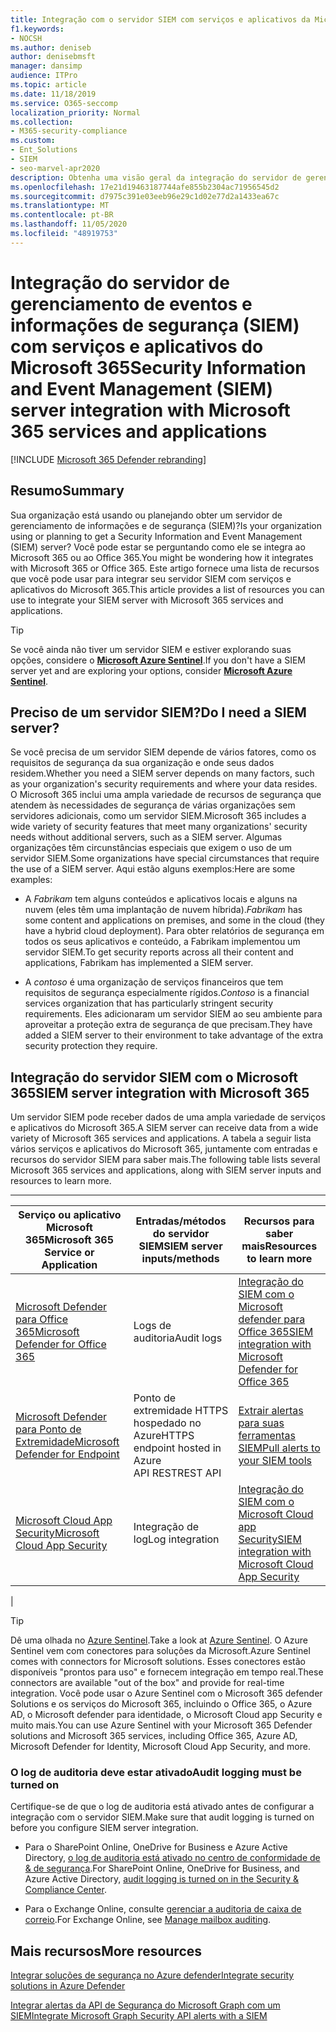 ```yaml
---
title: Integração com o servidor SIEM com serviços e aplicativos da Microsoft 365
f1.keywords:
- NOCSH
ms.author: deniseb
author: denisebmsft
manager: dansimp
audience: ITPro
ms.topic: article
ms.date: 11/18/2019
ms.service: O365-seccomp
localization_priority: Normal
ms.collection:
- M365-security-compliance
ms.custom:
- Ent_Solutions
- SIEM
- seo-marvel-apr2020
description: Obtenha uma visão geral da integração do servidor de gerenciamento de eventos e informações de segurança (SIEM) com seus serviços e aplicativos em nuvem da Microsoft 365
ms.openlocfilehash: 17e21d19463187744afe855b2304ac71956545d2
ms.sourcegitcommit: d7975c391e03eeb96e29c1d02e77d2a1433ea67c
ms.translationtype: MT
ms.contentlocale: pt-BR
ms.lasthandoff: 11/05/2020
ms.locfileid: "48919753"
---
```

# <a name="security-information-and-event-management-siem-server-integration-with-microsoft-365-services-and-applications"></a><span data-ttu-id="fb4bd-103">Integração do servidor de gerenciamento de eventos e informações de segurança (SIEM) com serviços e aplicativos do Microsoft 365</span><span class="sxs-lookup"><span data-stu-id="fb4bd-103">Security Information and Event Management (SIEM) server integration with Microsoft 365 services and applications</span></span>

[!INCLUDE [Microsoft 365 Defender rebranding](../includes/microsoft-defender-for-office.md)]


## <a name="summary"></a><span data-ttu-id="fb4bd-104">Resumo</span><span class="sxs-lookup"><span data-stu-id="fb4bd-104">Summary</span></span>

<span data-ttu-id="fb4bd-105">Sua organização está usando ou planejando obter um servidor de gerenciamento de informações e de segurança (SIEM)?</span><span class="sxs-lookup"><span data-stu-id="fb4bd-105">Is your organization using or planning to get a Security Information and Event Management (SIEM) server?</span></span> <span data-ttu-id="fb4bd-106">Você pode estar se perguntando como ele se integra ao Microsoft 365 ou ao Office 365.</span><span class="sxs-lookup"><span data-stu-id="fb4bd-106">You might be wondering how it integrates with Microsoft 365 or Office 365.</span></span> <span data-ttu-id="fb4bd-107">Este artigo fornece uma lista de recursos que você pode usar para integrar seu servidor SIEM com serviços e aplicativos do Microsoft 365.</span><span class="sxs-lookup"><span data-stu-id="fb4bd-107">This article provides a list of resources you can use to integrate your SIEM server with Microsoft 365 services and applications.</span></span>

> [!TIP]
> <span data-ttu-id="fb4bd-108">Se você ainda não tiver um servidor SIEM e estiver explorando suas opções, considere o **[Microsoft Azure Sentinel](https://docs.microsoft.com/azure/sentinel/overview)**.</span><span class="sxs-lookup"><span data-stu-id="fb4bd-108">If you don't have a SIEM server yet and are exploring your options, consider **[Microsoft Azure Sentinel](https://docs.microsoft.com/azure/sentinel/overview)**.</span></span>

## <a name="do-i-need-a-siem-server"></a><span data-ttu-id="fb4bd-109">Preciso de um servidor SIEM?</span><span class="sxs-lookup"><span data-stu-id="fb4bd-109">Do I need a SIEM server?</span></span>

<span data-ttu-id="fb4bd-110">Se você precisa de um servidor SIEM depende de vários fatores, como os requisitos de segurança da sua organização e onde seus dados residem.</span><span class="sxs-lookup"><span data-stu-id="fb4bd-110">Whether you need a SIEM server depends on many factors, such as your organization's security requirements and where your data resides.</span></span> <span data-ttu-id="fb4bd-111">O Microsoft 365 inclui uma ampla variedade de recursos de segurança que atendem às necessidades de segurança de várias organizações sem servidores adicionais, como um servidor SIEM.</span><span class="sxs-lookup"><span data-stu-id="fb4bd-111">Microsoft 365 includes a wide variety of security features that meet many organizations' security needs without additional servers, such as a SIEM server.</span></span> <span data-ttu-id="fb4bd-112">Algumas organizações têm circunstâncias especiais que exigem o uso de um servidor SIEM.</span><span class="sxs-lookup"><span data-stu-id="fb4bd-112">Some organizations have special circumstances that require the use of a SIEM server.</span></span> <span data-ttu-id="fb4bd-113">Aqui estão alguns exemplos:</span><span class="sxs-lookup"><span data-stu-id="fb4bd-113">Here are some examples:</span></span>

- <span data-ttu-id="fb4bd-114">A *Fabrikam* tem alguns conteúdos e aplicativos locais e alguns na nuvem (eles têm uma implantação de nuvem híbrida).</span><span class="sxs-lookup"><span data-stu-id="fb4bd-114">*Fabrikam* has some content and applications on premises, and some in the cloud (they have a hybrid cloud deployment).</span></span> <span data-ttu-id="fb4bd-115">Para obter relatórios de segurança em todos os seus aplicativos e conteúdo, a Fabrikam implementou um servidor SIEM.</span><span class="sxs-lookup"><span data-stu-id="fb4bd-115">To get security reports across all their content and applications, Fabrikam has implemented a SIEM server.</span></span>

- <span data-ttu-id="fb4bd-116">A *contoso* é uma organização de serviços financeiros que tem requisitos de segurança especialmente rígidos.</span><span class="sxs-lookup"><span data-stu-id="fb4bd-116">*Contoso* is a financial services organization that has particularly stringent security requirements.</span></span> <span data-ttu-id="fb4bd-117">Eles adicionaram um servidor SIEM ao seu ambiente para aproveitar a proteção extra de segurança de que precisam.</span><span class="sxs-lookup"><span data-stu-id="fb4bd-117">They have added a SIEM server to their environment to take advantage of the extra security protection they require.</span></span>

## <a name="siem-server-integration-with-microsoft-365"></a><span data-ttu-id="fb4bd-118">Integração do servidor SIEM com o Microsoft 365</span><span class="sxs-lookup"><span data-stu-id="fb4bd-118">SIEM server integration with Microsoft 365</span></span>

<span data-ttu-id="fb4bd-119">Um servidor SIEM pode receber dados de uma ampla variedade de serviços e aplicativos do Microsoft 365.</span><span class="sxs-lookup"><span data-stu-id="fb4bd-119">A SIEM server can receive data from a wide variety of Microsoft 365 services and applications.</span></span> <span data-ttu-id="fb4bd-120">A tabela a seguir lista vários serviços e aplicativos do Microsoft 365, juntamente com entradas e recursos do servidor SIEM para saber mais.</span><span class="sxs-lookup"><span data-stu-id="fb4bd-120">The following table lists several Microsoft 365 services and applications, along with SIEM server inputs and resources to learn more.</span></span>

****

|<span data-ttu-id="fb4bd-121">Serviço ou aplicativo Microsoft 365</span><span class="sxs-lookup"><span data-stu-id="fb4bd-121">Microsoft 365 Service or Application</span></span>|<span data-ttu-id="fb4bd-122">Entradas/métodos do servidor SIEM</span><span class="sxs-lookup"><span data-stu-id="fb4bd-122">SIEM server inputs/methods</span></span>|<span data-ttu-id="fb4bd-123">Recursos para saber mais</span><span class="sxs-lookup"><span data-stu-id="fb4bd-123">Resources to learn more</span></span>|
|---|---|---|
|[<span data-ttu-id="fb4bd-124">Microsoft Defender para Office 365</span><span class="sxs-lookup"><span data-stu-id="fb4bd-124">Microsoft Defender for Office 365</span></span>](office-365-atp.md)|<span data-ttu-id="fb4bd-125">Logs de auditoria</span><span class="sxs-lookup"><span data-stu-id="fb4bd-125">Audit logs</span></span>|[<span data-ttu-id="fb4bd-126">Integração do SIEM com o Microsoft defender para Office 365</span><span class="sxs-lookup"><span data-stu-id="fb4bd-126">SIEM integration with Microsoft Defender for Office 365</span></span>](siem-integration-with-office-365-ti.md)|
|[<span data-ttu-id="fb4bd-127">Microsoft Defender para Ponto de Extremidade</span><span class="sxs-lookup"><span data-stu-id="fb4bd-127">Microsoft Defender for Endpoint</span></span>](https://docs.microsoft.com/windows/security/threat-protection/)|<span data-ttu-id="fb4bd-128">Ponto de extremidade HTTPS hospedado no Azure</span><span class="sxs-lookup"><span data-stu-id="fb4bd-128">HTTPS endpoint hosted in Azure</span></span> <br/><span data-ttu-id="fb4bd-129">API REST</span><span class="sxs-lookup"><span data-stu-id="fb4bd-129">REST API</span></span>|[<span data-ttu-id="fb4bd-130">Extrair alertas para suas ferramentas SIEM</span><span class="sxs-lookup"><span data-stu-id="fb4bd-130">Pull alerts to your SIEM tools</span></span>](https://docs.microsoft.com/windows/security/threat-protection/microsoft-defender-atp/configure-siem)|
|[<span data-ttu-id="fb4bd-131">Microsoft Cloud App Security</span><span class="sxs-lookup"><span data-stu-id="fb4bd-131">Microsoft Cloud App Security</span></span>](https://docs.microsoft.com/cloud-app-security/what-is-cloud-app-security)|<span data-ttu-id="fb4bd-132">Integração de log</span><span class="sxs-lookup"><span data-stu-id="fb4bd-132">Log integration</span></span>|[<span data-ttu-id="fb4bd-133">Integração do SIEM com o Microsoft Cloud app Security</span><span class="sxs-lookup"><span data-stu-id="fb4bd-133">SIEM integration with Microsoft Cloud App Security</span></span>](https://docs.microsoft.com/cloud-app-security/siem)|
|

> [!TIP]
> <span data-ttu-id="fb4bd-134">Dê uma olhada no [Azure Sentinel](https://docs.microsoft.com/azure/sentinel/overview).</span><span class="sxs-lookup"><span data-stu-id="fb4bd-134">Take a look at [Azure Sentinel](https://docs.microsoft.com/azure/sentinel/overview).</span></span> <span data-ttu-id="fb4bd-135">O Azure Sentinel vem com conectores para soluções da Microsoft.</span><span class="sxs-lookup"><span data-stu-id="fb4bd-135">Azure Sentinel comes with connectors for Microsoft solutions.</span></span> <span data-ttu-id="fb4bd-136">Esses conectores estão disponíveis "prontos para uso" e fornecem integração em tempo real.</span><span class="sxs-lookup"><span data-stu-id="fb4bd-136">These connectors are available "out of the box" and provide for real-time integration.</span></span> <span data-ttu-id="fb4bd-137">Você pode usar o Azure Sentinel com o Microsoft 365 defender Solutions e os serviços do Microsoft 365, incluindo o Office 365, o Azure AD, o Microsoft defender para identidade, o Microsoft Cloud app Security e muito mais.</span><span class="sxs-lookup"><span data-stu-id="fb4bd-137">You can use Azure Sentinel with your Microsoft 365 Defender solutions and Microsoft 365 services, including Office 365, Azure AD, Microsoft Defender for Identity, Microsoft Cloud App Security, and more.</span></span>

### <a name="audit-logging-must-be-turned-on"></a><span data-ttu-id="fb4bd-138">O log de auditoria deve estar ativado</span><span class="sxs-lookup"><span data-stu-id="fb4bd-138">Audit logging must be turned on</span></span>

<span data-ttu-id="fb4bd-139">Certifique-se de que o log de auditoria está ativado antes de configurar a integração com o servidor SIEM.</span><span class="sxs-lookup"><span data-stu-id="fb4bd-139">Make sure that audit logging is turned on before you configure SIEM server integration.</span></span>

- <span data-ttu-id="fb4bd-140">Para o SharePoint Online, OneDrive for Business e Azure Active Directory, [o log de auditoria está ativado no centro de conformidade de & de segurança](../../compliance/turn-audit-log-search-on-or-off.md).</span><span class="sxs-lookup"><span data-stu-id="fb4bd-140">For SharePoint Online, OneDrive for Business, and Azure Active Directory, [audit logging is turned on in the Security & Compliance Center](../../compliance/turn-audit-log-search-on-or-off.md).</span></span>

- <span data-ttu-id="fb4bd-141">Para o Exchange Online, consulte [gerenciar a auditoria de caixa de correio](../../compliance/enable-mailbox-auditing.md).</span><span class="sxs-lookup"><span data-stu-id="fb4bd-141">For Exchange Online, see [Manage mailbox auditing](../../compliance/enable-mailbox-auditing.md).</span></span>

## <a name="more-resources"></a><span data-ttu-id="fb4bd-142">Mais recursos</span><span class="sxs-lookup"><span data-stu-id="fb4bd-142">More resources</span></span>

[<span data-ttu-id="fb4bd-143">Integrar soluções de segurança no Azure defender</span><span class="sxs-lookup"><span data-stu-id="fb4bd-143">Integrate security solutions in Azure Defender</span></span>](https://docs.microsoft.com/azure/security-center/security-center-partner-integration#exporting-data-to-a-siem)

[<span data-ttu-id="fb4bd-144">Integrar alertas da API de Segurança do Microsoft Graph com um SIEM</span><span class="sxs-lookup"><span data-stu-id="fb4bd-144">Integrate Microsoft Graph Security API alerts with a SIEM</span></span>](https://docs.microsoft.com/graph/security-integration)
